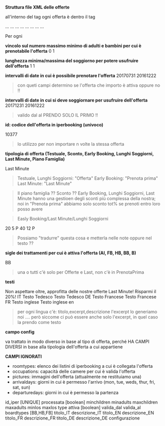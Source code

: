 **Struttura file XML delle offerte**

all'interno del tag <promotions> ogni offerta è dentro il tag <promotion>

<promotions>
<promotion>...</promotion>
<promotion>...</promotion>
<promotion>...</promotion>
<promotion>...</promotion>
<promotion>...</promotion>
<promotion>...</promotion>
<promotion>...</promotion>
<promotion>...</promotion>
</promotions>


Per ogni <promotion>



__vincolo sul numero massimo minimo di adulti e bambini per cui è prenotabile l'offerta__
<maxadults/>
<maxchildren/>
<minchildren>0</minchildren>
<minadults>1</minadults>


__lunghezza minima/massima del soggiorno per potere usufruire dell'offerta__
<maxlos>1</maxlos>
<minlos>1</minlos>



__intervalli di date in cui è possibile prenotare l'offerta__
<bookingperiods>
<bookingperiod>
<to>20170731</to>
<from>20161222</from>
</bookingperiod>
</bookingperiods>
> con queti campi determino se l'offerta che importo è attiva oppure no !!



__intervalli di date in cui si deve soggiornare per usufruire dell'offerta__
<stayperiods>
<stayperiod>
<to>20171231</to>
<from>20161222</from>
</stayperiod>
</stayperiods>
> valido dal al PRENDO SOLO IL PRIMO !!




__id: codice dell'offerta in iperbooking (univoco)__

<id>10377</id>

> lo utilizzo per non importare n volte la stessa offerta





__tipologia di offerta (Testuale, Sconto, Early Booking, Lunghi Soggiorni, Last Minute, Piano Famiglia)__

<type>Last Minute</type>

> Testuale, Lunghi Soggiorni: "Offerta"
> Early Booking: "Prenota prima"
> Last Minute: "Last Minute"

> Il piano famiglia ??
> Sconto ??
> Early Booking, Lunghi Soggiorni, Last Minute hanno una gestioen degli sconti più complessa della nostra; noi in "Prenota prima" abbiamo solo sconto tot% se prenoti entro
> loro posso avere

> Easly Booking/Last Minute/Lunghi Soggiorni
<config>
	<conditions>
		<condition>
			<days>20</days>
			<discount>5</discount>
			<discountcode>P</discountcode>
		</condition>
		<condition>
			<days>40</days>
			<discount>12</discount>
			<discountcode>P</discountcode>
		</condition>
	</conditions>
</config> 


> Possiamo "tradurre" questa cosa e metterla nelle note oppure nel testo ??



__sigle dei trattamenti per cui è attiva l'offerta (AI, FB, HB, BB, B)__

<boardtypes>
<boardtype>BB</boardtype>
</boardtypes>

> una o tutti
> c'è solo per Offerte e Last, non c'è in PrenotaPrima




__testi__

<descriptions>

<description>
<extended/>
<brief>
Non aspettare oltre, approfitta delle nostre offerte Last Minute! Risparmi il 20%!
</brief>
<language>IT</language>
<title>Offerta Last Minute</title>
</description>

<description>
<extended>Testo Tedesco</extended>
<brief>Testo Tedesco</brief>
<language>DE</language>
<title>Last minute Testo Tedesco</title>
</description>

<description>
<extended>Testo Francese</extended>
<brief>Testo Francese</brief>
<language>FR</language>
<title>Last minute Testo Francese</title>
</description>

<description>
<extended>Testo inglese</extended>
<brief>Testo inglese</brief>
<language>en</language>
<title>llast Minute Testo inglese</title>
</description>

</descriptions>


> per ogni lingua c'è: titolo,excerpt,descrizione
> l'excerpt lo generiamo noi .... però siccome ci può essere anche solo l'excerpt, in quel caso la prendo come testo







__campo config__

va trattato in modo diverso in base al tipo di offerta, perché HA CAMPI DIVERSI in base alla tipologia dell'offerta a cui appartiene











__CAMPI IGNORATI__
- roomtypes: elenco dei listini di iperbooking a cui è collegata l'offerta
- occupations: capacità delle camere per cui è valida l'offerta
- pictures: immagini dell'offerta (attualmente ne restituiamo una)
- arrivaldays: giorni in cui è permesso l'arrivo (mon, tue, weds, thur, fri, sat, sun)
- departuredays: giorni in cui è permesso la partenza



id_iper [UNIQUE]
processata [boolean]
minchildren
minadults
maxchildren
maxadults
minlos
maxlos
type
attiva [boolean]
valida_dal
valida_al
boardtypes [BB,HB,FB]
titolo_IT
descrizione_IT
titolo_EN
descrizione_EN
titolo_FR
descrizione_FR
titolo_DE
descrizione_DE
configurazione